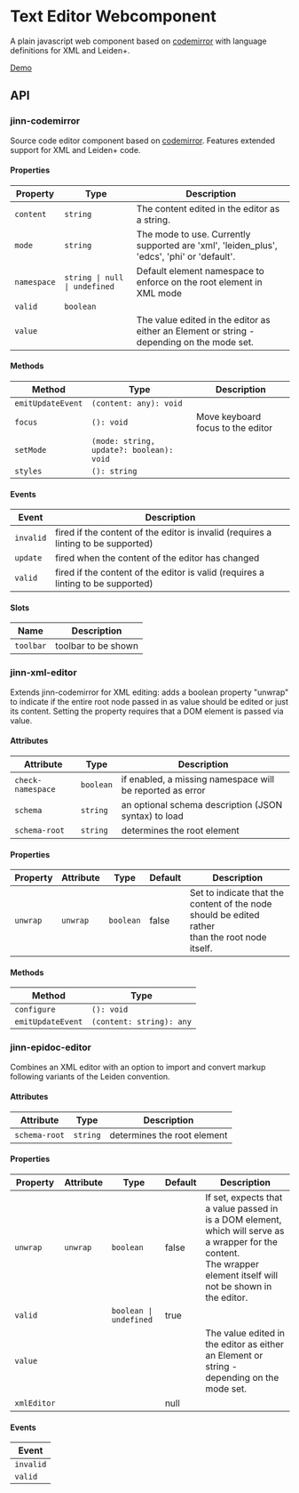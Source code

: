 # Text Editor Webcomponent

A plain javascript web component based on [codemirror](https://codemirror.net/) with language definitions for XML and Leiden+.

[Demo](https://jinnelements.github.io/jinn-codemirror/)

## API

### jinn-codemirror

Source code editor component based on [codemirror](https://codemirror.net/).
Features extended support for XML and Leiden+ code.

#### Properties

| Property    | Type                          | Description                                      |
|-------------|-------------------------------|--------------------------------------------------|
| `content`   | `string`                      | The content edited in the editor as a string.    |
| `mode`      | `string`                      | The mode to use. Currently supported are 'xml', 'leiden_plus', 'edcs', 'phi' or 'default'. |
| `namespace` | `string \| null \| undefined` | Default element namespace to enforce on the root element in<br />XML mode |
| `valid`     | `boolean`                     |                                                  |
| `value`     |                               | The value edited in the editor as either an Element or string -<br />depending on the mode set. |

#### Methods

| Method            | Type                                     | Description                       |
|-------------------|------------------------------------------|-----------------------------------|
| `emitUpdateEvent` | `(content: any): void`                   |                                   |
| `focus`           | `(): void`                               | Move keyboard focus to the editor |
| `setMode`         | `(mode: string, update?: boolean): void` |                                   |
| `styles`          | `(): string`                             |                                   |

#### Events

| Event     | Description                                      |
|-----------|--------------------------------------------------|
| `invalid` | fired if the content of the editor is invalid (requires a linting to be supported) |
| `update`  | fired when the content of the editor has changed |
| `valid`   | fired if the content of the editor is valid (requires a linting to be supported) |

#### Slots

| Name      | Description         |
|-----------|---------------------|
| `toolbar` | toolbar to be shown |

### jinn-xml-editor

Extends jinn-codemirror for XML editing: adds a boolean property "unwrap" to
indicate if the entire root node passed in as value should be edited or just its
content. Setting the property requires that a DOM element is passed via value.

#### Attributes

| Attribute         | Type      | Description                                      |
|-------------------|-----------|--------------------------------------------------|
| `check-namespace` | `boolean` | if enabled, a missing namespace will be reported as error |
| `schema`          | `string`  | an optional schema description (JSON syntax) to load |
| `schema-root`     | `string`  | determines the root element                      |

#### Properties

| Property | Attribute | Type      | Default | Description                                      |
|----------|-----------|-----------|---------|--------------------------------------------------|
| `unwrap` | `unwrap`  | `boolean` | false   | Set to indicate that the content of the node should be edited rather<br />than the root node itself. |

#### Methods

| Method            | Type                     |
|-------------------|--------------------------|
| `configure`       | `(): void`               |
| `emitUpdateEvent` | `(content: string): any` |

### jinn-epidoc-editor

Combines an XML editor with an option to import and convert markup following variants of the Leiden convention.

#### Attributes

| Attribute     | Type     | Description                 |
|---------------|----------|-----------------------------|
| `schema-root` | `string` | determines the root element |

#### Properties

| Property    | Attribute | Type                   | Default | Description                                      |
|-------------|-----------|------------------------|---------|--------------------------------------------------|
| `unwrap`    | `unwrap`  | `boolean`              | false   | If set, expects that a value passed in is a DOM element, which will serve as a wrapper for the content.<br />The wrapper element itself will not be shown in the editor. |
| `valid`     |           | `boolean \| undefined` | true    |                                                  |
| `value`     |           |                        |         | The value edited in the editor as either an Element or string -<br />depending on the mode set. |
| `xmlEditor` |           |                        | null    |                                                  |

#### Events

| Event     |
|-----------|
| `invalid` |
| `valid`   |
